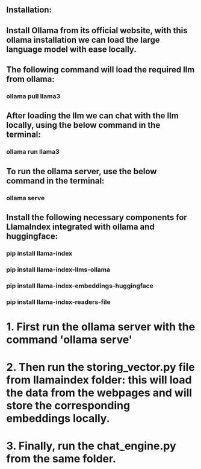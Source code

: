 ## Installation:

## Install Ollama from its official website, with this ollama installation we can load the large language model with ease locally. 

## The following command will load the required llm from ollama:

### ollama pull llama3

## After loading the llm we can chat with the llm locally, using the below command in the terminal:

### ollama run llama3

## To run the ollama server, use the below command in the terminal:

### ollama serve

## Install the following necessary components for LlamaIndex integrated with ollama and huggingface:

### pip install llama-index
### pip install llama-index-llms-ollama
### pip install llama-index-embeddings-huggingface
### pip install llama-index-readers-file

# 1. First run the ollama server with the command 'ollama serve'
# 2. Then run the storing_vector.py file from llamaindex folder: this will load the data from the webpages and will store the corresponding embeddings locally.
# 3. Finally, run the chat_engine.py from the same folder.
